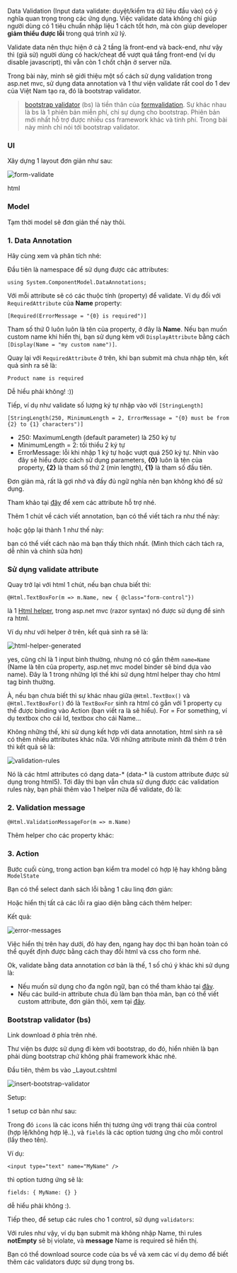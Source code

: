 Data Validation (Input data validate: duyệt/kiểm tra dữ liệu đầu vào) có ý nghĩa quan trọng trong các ứng dụng. Việc validate data không chỉ giúp người dùng có 1 tiêu chuẩn nhập liệu 1 cách tốt hơn, mà còn giúp developer **giảm thiểu được lỗi** trong quá trình xử lý.

Validate data nên thực hiện ở cả 2 tầng là front-end và back-end, như vậy thì (giả sử) người dùng có hack/cheat để vượt quá tầng front-end (ví dụ disable javascript), thì vẫn còn 1 chốt chặn ở server nữa.

Trong bài này, mình sẽ giới thiệu một số cách sử dụng validation trong asp.net mvc, sử dụng data annotation và 1 thư viện validate rất cool do 1 dev của Việt Nam tạo ra, đó là bootstrap validator.

> [bootstrap validator](https://github.com/nghuuphuoc/bootstrapvalidator) (bs) là tiền thân của [formvalidation](http://formvalidation.io/). Sự khác nhau là bs là 1 phiên bản miễn phí, chỉ sự dụng cho bootstrap. Phiên bản mới nhất hỗ trợ được nhiều css framework khác và tính phí. Trong bài này mình chỉ nói tới bootstrap validator.

### UI

Xây dựng 1 layout đơn giản như sau:

![form-validate](form-validate.png)

html

<script src="https://gist.github.com/oclockvn/2e1bd5d01b7bd05287c933f49f65c2a9.js"></script>

### Model

<script src="https://gist.github.com/oclockvn/f8ee6fd54bf177c1c8c5b0b41f1f770f.js"></script>

Tạm thời model sẽ đơn giản thế này thôi.

### 1. Data Annotation

Hãy cùng xem và phân tích nhé:

<script src="https://gist.github.com/oclockvn/78344a954ea87b454286f204509e38d0.js"></script>

Đầu tiên là namespace để sử dụng được các attributes:

`using System.ComponentModel.DataAnnotations;`

Với mỗi attribute sẽ có các thuộc tính (property) để validate. Ví dụ đối với `RequiredAttribute` của **Name** property:

`[Required(ErrorMessage = "{0} is required")]`

Tham số thứ 0 luôn luôn là tên của property, ở đây là **Name**. Nếu bạn muốn custom name khi hiển thị, bạn sử dụng kèm với `DisplayAttribute` bằng cách `[Display(Name = "my custom name")]`.

Quay lại với `RequiredAttribute` ở trên, khi bạn submit mà chưa nhập tên, kết quả sinh ra sẽ là:

`Product name is required`

Dễ hiểu phải không! :))

Tiếp, ví dụ như validate số lượng ký tự nhập vào với `[StringLength]`

`[StringLength(250, MinimumLength = 2, ErrorMessage = "{0} must be from {2} to {1} characters")]`

- 250: MaximumLength (default parameter) là 250 ký tự
- MinimumLength = 2: tối thiểu 2 ký tự
- ErrorMessage: lỗi khi nhập 1 ký tự hoặc vượt quá 250 ký tự. Nhìn vào đây sẽ hiểu được cách sử dụng parameters, **{0}** luôn là tên của property, **{2}** là tham số thứ 2 (min length), **{1}** là tham số đầu tiên.

Đơn giản mà, rất là gợi nhớ và đầy đủ ngữ nghĩa nên bạn không khó để sử dụng.

Tham khảo tại [đây](https://msdn.microsoft.com/en-us/library/system.componentmodel.dataannotations(v=vs.110).aspx) để xem các attribute hỗ trợ nhé.

Thêm 1 chút về cách viết annotation, bạn có thể viết tách ra như thế này:

<script src="https://gist.github.com/oclockvn/a98a4e12132d77f25fefb690482ca1a7.js"></script>

hoặc gộp lại thành 1 như thế này:

<script src="https://gist.github.com/oclockvn/82f5b6d474f4ec7542b66bb3a00195a9.js"></script>

bạn có thể viết cách nào mà bạn thấy thích nhất. (Mình thích cách tách ra, dễ nhìn và chỉnh sửa hơn)

### Sử dụng validate attribute

Quay trở lại với html 1 chút, nếu bạn chưa biết thì:

`@Html.TextBoxFor(m => m.Name, new { @class="form-control"})`

là 1 [Html helper](https://docs.microsoft.com/en-us/aspnet/mvc/overview/older-versions-1/views/creating-custom-html-helpers-cs), trong asp.net mvc (razor syntax) nó được sử dụng để sinh ra html.

Ví dụ như với helper ở trên, kết quả sinh ra sẽ là:

![html-helper-generated](html-helper-generated.png)

yes, cũng chỉ là 1 input bình thường, nhưng nó có gắn thêm `name=Name` (Name là tên của property, asp.net mvc model binder sẽ bind dựa vào name). Đây là 1 trong những lợi thế khi sử dụng html helper thay cho html tag bình thường.

À, nếu bạn chưa biết thì sự khác nhau giữa `@Html.TextBox()` và `@Html.TextBoxFor()` đó là `TextBoxFor` sinh ra html có gắn với 1 property cụ thể được binding vào Action (bạn viết ra là sẽ hiểu). For = For something, ví dụ textbox cho cái Id, textbox cho cái Name...

Không những thế, khi sử dụng kết hợp với data annotation, html sinh ra sẽ có thêm nhiều attributes khác nữa. Với những attribute mình đã thêm ở trên thì kết quả sẽ là:

![validation-rules](validation-rules.png)

Nó là các html attributes có dạng data-* (data-* là custom attribute được sử dụng trong html5). Tới đây thì bạn vẫn chưa sử dụng được các validation rules này, bạn phải thêm vào 1 helper nữa để validate, đó là:

### 2. Validation message

`@Html.ValidationMessageFor(m => m.Name)`

Thêm helper cho các property khác:

<script src="https://gist.github.com/oclockvn/72d735c0b69763a120dd06500b214927.js"></script>

### 3. Action

Bước cuối cùng, trong action bạn kiểm tra model có hợp lệ hay không bằng `ModelState`

<script src="https://gist.github.com/oclockvn/d89e9c67a78a5a83862bb6b1c80c13c7.js"></script>

Bạn có thể select danh sách lỗi bằng 1 câu linq đơn giản:

<script src="https://gist.github.com/oclockvn/c91c82be7cf13c50d0020d518e4ce32b.js"></script>

Hoặc hiển thị tất cả các lỗi ra giao diện bằng cách thêm helper:

<script src="https://gist.github.com/oclockvn/276e90667be5df27f522a500f55273b8.js"></script>

Kết quả:

![error-messages](error-messages.png)

Việc hiển thị trên hay dưới, đỏ hay đen, ngang hay dọc thì bạn hoàn toàn có thể quyết định được bằng cách thay đổi html và css cho form nhé.

Ok, validate bằng data annotation cơ bản là thế, 1 số chú ý khác khi sử dụng là:

- Nếu muốn sử dụng cho đa ngôn ngữ, bạn có thể tham khảo tại [đây](http://20fingers2brains.blogspot.com/2013/10/multi-language-error-messages-using.html).
- Nếu các build-in attribute chưa đủ làm bạn thỏa mãn, bạn có thể viết custom attribute, đơn giản thôi, xem tại [đây](http://www.c-sharpcorner.com/article/custom-data-annotation-validation-in-mvc/).

### Bootstrap validator (bs)

Link download ở phía trên nhé.

Thư viện bs được sử dụng đi kèm với bootstrap, do đó, hiển nhiên là bạn phải dùng bootstrap chứ không phải framework khác nhé.

Đầu tiên, thêm bs vào _Layout.cshtml

![insert-bootstrap-validator](insert-bootstrap-validator.png)

Setup:

1 setup cơ bản như sau:

<script src="https://gist.github.com/oclockvn/6614d260195c5539f5e651f6533d0929.js"></script>

Trong đó `icons` là các icons hiển thị tương ứng với trạng thái của control (hợp lệ/không hợp lệ..), và `fields` là các option tương ứng cho mỗi control (lấy theo tên).

Ví dụ:

`<input type="text" name="MyName" />`

thì option tương ứng sẽ là:

`fields: { MyName: {} }`

dễ hiểu phải không :).

Tiếp theo, để setup các rules cho 1 control, sử dụng `validators`:

<script src="https://gist.github.com/oclockvn/891bb92cb0521f3fc5fa1dd77cdd3fae.js"></script>

Với rules như vậy, ví dụ bạn submit mà không nhập Name, thì rules **notEmpty** sẽ bị violate, và **message** Name is required sẽ hiển thị.

Bạn có thể download source code của bs về và xem các ví dụ demo để biết thêm các validators được sử dụng trong bs.